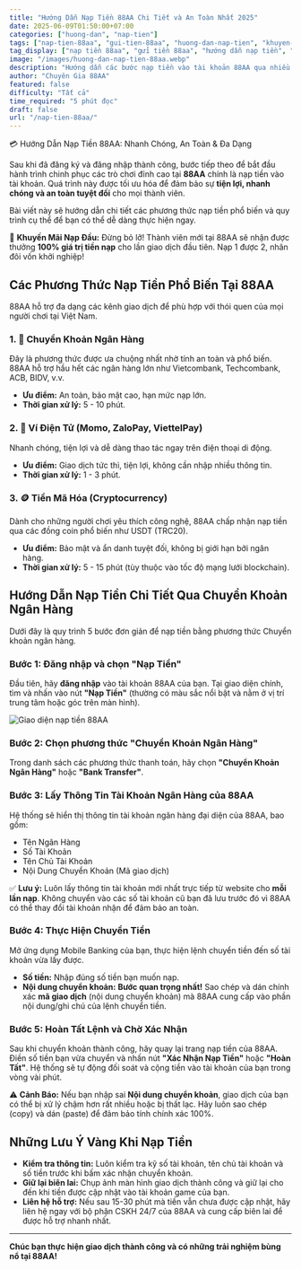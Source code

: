```yaml
---
title: "Hướng Dẫn Nạp Tiền 88AA Chi Tiết và An Toàn Nhất 2025"
date: 2025-06-09T01:50:00+07:00
categories: ["huong-dan", "nap-tien"]
tags: ["nap-tien-88aa", "gui-tien-88aa", "huong-dan-nap-tien", "khuyen-mai-88aa", "huong-dan-88aa"]
tag_display: ["nạp tiền 88aa", "gửi tiền 88aa", "hướng dẫn nạp tiền", "khuyến mãi 88aa", "hướng dẫn 88aa"]
image: "/images/huong-dan-nap-tien-88aa.webp"
description: "Hướng dẫn các bước nạp tiền vào tài khoản 88AA qua nhiều phương thức an toàn như chuyển khoản ngân hàng, ví điện tử. Cập nhật mới nhất 2025."
author: "Chuyên Gia 88AA"
featured: false
difficulty: "Tất cả"
time_required: "5 phút đọc"
draft: false
url: "/nap-tien-88aa/"
---
```


💳 Hướng Dẫn Nạp Tiền 88AA: Nhanh Chóng, An Toàn & Đa Dạng

Sau khi đã đăng ký và đăng nhập thành công, bước tiếp theo để bắt đầu hành trình chinh phục các trò chơi đỉnh cao tại **88AA** chính là nạp tiền vào tài khoản. Quá trình này được tối ưu hóa để đảm bảo sự **tiện lợi, nhanh chóng và an toàn tuyệt đối** cho mọi thành viên.

Bài viết này sẽ hướng dẫn chi tiết các phương thức nạp tiền phổ biến và quy trình cụ thể để bạn có thể dễ dàng thực hiện ngay.

<div class="highlight-box">
🎁 <strong>Khuyến Mãi Nạp Đầu:</strong> Đừng bỏ lỡ! Thành viên mới tại 88AA sẽ nhận được thưởng <strong>100% giá trị tiền nạp</strong> cho lần giao dịch đầu tiên. Nạp 1 được 2, nhân đôi vốn khởi nghiệp!
</div>

## Các Phương Thức Nạp Tiền Phổ Biến Tại 88AA

88AA hỗ trợ đa dạng các kênh giao dịch để phù hợp với thói quen của mọi người chơi tại Việt Nam.

### 1. 🏦 Chuyển Khoản Ngân Hàng
Đây là phương thức được ưa chuộng nhất nhờ tính an toàn và phổ biến. 88AA hỗ trợ hầu hết các ngân hàng lớn như Vietcombank, Techcombank, ACB, BIDV, v.v.
- **Ưu điểm:** An toàn, bảo mật cao, hạn mức nạp lớn.
- **Thời gian xử lý:** 5 - 10 phút.

### 2. 📱 Ví Điện Tử (Momo, ZaloPay, ViettelPay)
Nhanh chóng, tiện lợi và dễ dàng thao tác ngay trên điện thoại di động.
- **Ưu điểm:** Giao dịch tức thì, tiện lợi, không cần nhập nhiều thông tin.
- **Thời gian xử lý:** 1 - 3 phút.

### 3. 🪙 Tiền Mã Hóa (Cryptocurrency)
Dành cho những người chơi yêu thích công nghệ, 88AA chấp nhận nạp tiền qua các đồng coin phổ biến như USDT (TRC20).
- **Ưu điểm:** Bảo mật và ẩn danh tuyệt đối, không bị giới hạn bởi ngân hàng.
- **Thời gian xử lý:** 5 - 15 phút (tùy thuộc vào tốc độ mạng lưới blockchain).

## Hướng Dẫn Nạp Tiền Chi Tiết Qua Chuyển Khoản Ngân Hàng

Dưới đây là quy trình 5 bước đơn giản để nạp tiền bằng phương thức Chuyển khoản ngân hàng.

### Bước 1: Đăng nhập và chọn "Nạp Tiền"
Đầu tiên, hãy **đăng nhập** vào tài khoản 88AA của bạn. Tại giao diện chính, tìm và nhấn vào nút **"Nạp Tiền"** (thường có màu sắc nổi bật và nằm ở vị trí trung tâm hoặc góc trên màn hình).

![Giao diện nạp tiền 88AA](/images/giao-dien-nap-tien-88aa.webp)

### Bước 2: Chọn phương thức "Chuyển Khoản Ngân Hàng"
Trong danh sách các phương thức thanh toán, hãy chọn **"Chuyển Khoản Ngân Hàng"** hoặc **"Bank Transfer"**.

### Bước 3: Lấy Thông Tin Tài Khoản Ngân Hàng của 88AA
Hệ thống sẽ hiển thị thông tin tài khoản ngân hàng đại diện của 88AA, bao gồm:
- Tên Ngân Hàng
- Số Tài Khoản
- Tên Chủ Tài Khoản
- Nội Dung Chuyển Khoản (Mã giao dịch)

<div class="success-box">
✅ <strong>Lưu ý:</strong> Luôn lấy thông tin tài khoản mới nhất trực tiếp từ website cho <strong>mỗi lần nạp</strong>. Không chuyển vào các số tài khoản cũ bạn đã lưu trước đó vì 88AA có thể thay đổi tài khoản nhận để đảm bảo an toàn.
</div>

### Bước 4: Thực Hiện Chuyển Tiền
Mở ứng dụng Mobile Banking của bạn, thực hiện lệnh chuyển tiền đến số tài khoản vừa lấy được.
- **Số tiền:** Nhập đúng số tiền bạn muốn nạp.
- **Nội dung chuyển khoản:** **Bước quan trọng nhất!** Sao chép và dán chính xác **mã giao dịch** (nội dung chuyển khoản) mà 88AA cung cấp vào phần nội dung/ghi chú của lệnh chuyển tiền.

### Bước 5: Hoàn Tất Lệnh và Chờ Xác Nhận
Sau khi chuyển khoản thành công, hãy quay lại trang nạp tiền của 88AA. Điền số tiền bạn vừa chuyển và nhấn nút **"Xác Nhận Nạp Tiền"** hoặc **"Hoàn Tất"**. Hệ thống sẽ tự động đối soát và cộng tiền vào tài khoản của bạn trong vòng vài phút.

<div class="warning-box">
⚠️ <strong>Cảnh Báo:</strong> Nếu bạn nhập sai <strong>Nội dung chuyển khoản</strong>, giao dịch của bạn có thể bị xử lý chậm hơn rất nhiều hoặc bị thất lạc. Hãy luôn sao chép (copy) và dán (paste) để đảm bảo tính chính xác 100%.
</div>

## Những Lưu Ý Vàng Khi Nạp Tiền
- **Kiểm tra thông tin:** Luôn kiểm tra kỹ số tài khoản, tên chủ tài khoản và số tiền trước khi bấm xác nhận chuyển khoản.
- **Giữ lại biên lai:** Chụp ảnh màn hình giao dịch thành công và giữ lại cho đến khi tiền được cập nhật vào tài khoản game của bạn.
- **Liên hệ hỗ trợ:** Nếu sau 15-30 phút mà tiền vẫn chưa được cập nhật, hãy liên hệ ngay với bộ phận CSKH 24/7 của 88AA và cung cấp biên lai để được hỗ trợ nhanh nhất.

---

**Chúc bạn thực hiện giao dịch thành công và có những trải nghiệm bùng nổ tại 88AA!**